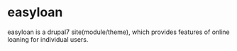 easyloan
========

  easyloan is a drupal7 site(module/theme), which provides features of online loaning for individual users.

